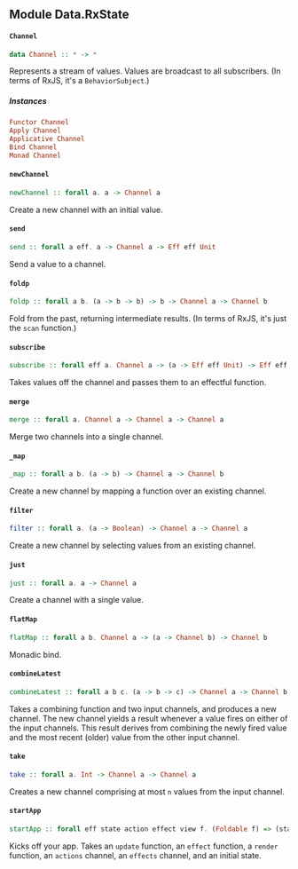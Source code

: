 ## Module Data.RxState

#### `Channel`

``` purescript
data Channel :: * -> *
```

Represents a stream of values.  Values are broadcast to all
subscribers. (In terms of RxJS, it's a `BehaviorSubject`.)

##### Instances
``` purescript
Functor Channel
Apply Channel
Applicative Channel
Bind Channel
Monad Channel
```

#### `newChannel`

``` purescript
newChannel :: forall a. a -> Channel a
```

Create a new channel with an initial value.

#### `send`

``` purescript
send :: forall a eff. a -> Channel a -> Eff eff Unit
```

Send a value to a channel.

#### `foldp`

``` purescript
foldp :: forall a b. (a -> b -> b) -> b -> Channel a -> Channel b
```

Fold from the past, returning intermediate results. (In terms of RxJS, it's just the `scan` function.)

#### `subscribe`

``` purescript
subscribe :: forall eff a. Channel a -> (a -> Eff eff Unit) -> Eff eff Unit
```

Takes values off the channel and passes them to an effectful function.

#### `merge`

``` purescript
merge :: forall a. Channel a -> Channel a -> Channel a
```

Merge two channels into a single channel.

#### `_map`

``` purescript
_map :: forall a b. (a -> b) -> Channel a -> Channel b
```

Create a new channel by mapping a function over an existing channel.

#### `filter`

``` purescript
filter :: forall a. (a -> Boolean) -> Channel a -> Channel a
```

Create a new channel by selecting values from an existing channel.

#### `just`

``` purescript
just :: forall a. a -> Channel a
```

Create a channel with a single value.

#### `flatMap`

``` purescript
flatMap :: forall a b. Channel a -> (a -> Channel b) -> Channel b
```

Monadic bind.

#### `combineLatest`

``` purescript
combineLatest :: forall a b c. (a -> b -> c) -> Channel a -> Channel b -> Channel c
```

Takes a combining function and two input channels, and produces a new channel.  The new
channel yields a result whenever a value fires on either of the input channels.  This
result derives from combining the newly fired value and the most recent (older) value
from the other input channel.

#### `take`

``` purescript
take :: forall a. Int -> Channel a -> Channel a
```

Creates a new channel comprising at most `n` values from the input channel.

#### `startApp`

``` purescript
startApp :: forall eff state action effect view f. (Foldable f) => (state -> action -> state) -> (effect -> Eff eff Unit) -> (state -> Eff eff view) -> Channel (f action) -> Channel (f effect) -> state -> Eff eff Unit
```

Kicks off your app.  Takes an `update` function, an `effect` function,
a `render` function, an `actions` channel, an `effects` channel, and an initial state.


